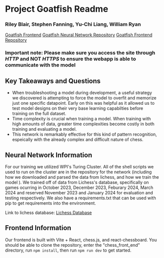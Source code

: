 # Project Goatfish Readme

### Riley Blair, Stephen Fanning, Yu-Chi Liang, William Ryan

[Goatfish Frontend](http://goatfish.s3.us-east-2.amazonaws.com/index.html)
[Goatfish Neural Network Repository](https://github.com/lyuchil/Machine-Learning---Neural-Network)
[Goatfish Frontend Repository](https://github.com/lyuchil/Machine-Learning---Frontend)


### Important note: Please make sure you access the site through *HTTP* and NOT *HTTPS* to ensure the webapp is able to communicate with the model

## Key Takeaways and Questions

- When troubleshooting a model during development, a useful strategy we discovered is attempting to force the model to overfit and memorize just one specific datapoint. Early on this was helpful as it allowed us to test model designs on their very base learning capabilties before training on the full dataset.
- Time complexity is crucial when training a model. When training with high amounts of data, greater time complexities become costly in both training and evaluating a model.
- This network is remarkably effective for this kind of pattern recognition, espeically with the already complex and difficult nature of chess.


## Neural Network Information

For our training we utilized WPI's Turing Cluster. All of the shell scripts we used to run on the cluster are in the repository for the network (including how we downloaded and parsed the data from lichess, and how we train the model ). We trained off of data from Lichess's database, specifically on games ocurring in October 2023, December 2023, Feburary 2024, March 2024 and reserved November 2023 and January 2024 for evaluation and testing respectively. We also have a requirements.txt that can be used with pip to get requirements into the environment.

Link to lichess database: [Lichess Database](https://database.lichess.org/)

## Frontend Information

Our frontend is built with Vite + React, chess.js, and react-chessboard. You should be able to clone the repository, enter the "chess_front_end" directory, run `npm install`, then run `npm run dev` to get started.
